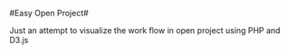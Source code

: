 #Easy Open Project#

Just an attempt to visualize the work flow in open project using PHP and D3.js
